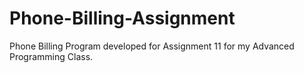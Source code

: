 # Phone-Billing-Assignment
Phone Billing Program developed for Assignment 11 for my Advanced Programming Class.
